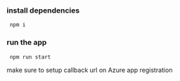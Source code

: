 
### install dependencies 
```
 npm i
```
### run the app
```
 npm run start
```

make sure to setup callback url on Azure app registration 
